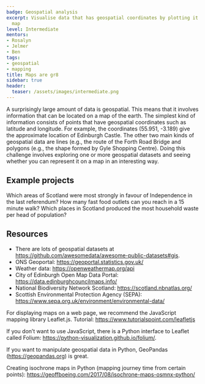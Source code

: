 ```yaml
---
badge: Geospatial analysis
excerpt: Visualise data that has geospatial coordinates by plotting it on a digital
  map
level: Intermediate
mentors:
- Rosalyn
- Jelmer
- Ben
tags:
- geospatial
- mapping
title: Maps are gr8
sidebar: true
header:
  teaser: /assets/images/intermediate.png
---
```

A surprisingly large amount of data is geospatial. This means that it involves information that can be located on a map of the earth. The simplest kind of information consists of points that have geospatial coordinates such as latitude and longitude. For example, the coordinates (55.951, -3.189) give the approximate location of Edinburgh Castle. The other two main kinds of geospatial data are lines (e.g., the route of the Forth Road Bridge and polygons (e.g., the shape formed by Gyle Shopping Centre).
Doing this challenge involves exploring one or more geospatial datasets and seeing whether you can represent it on a map in an interesting way.

## Example projects
Which areas of Scotland were most strongly in favour of Independence in the last referendum?
How many fast food outlets can you reach in a 15 minute walk?
Which places in Scotland produced the most household waste per head of population?
 

## Resources
* There are lots of geospatial datasets at <a href="https://github.com/awesomedata/awesome-public-datasets#gis" rel="noopener">https://github.com/awesomedata/awesome-public-datasets#gis</a>.
* ONS Geoportal: <a href="https://geoportal.statistics.gov.uk/" rel="noopener">https://geoportal.statistics.gov.uk/</a>
* Weather data: <a href="https://openweathermap.org/api" rel="noopener">https://openweathermap.org/api</a> 
* City of Edinburgh Open Map Data Portal: <a href="https://data.edinburghcouncilmaps.info/" rel="noopener">https://data.edinburghcouncilmaps.info/</a> 
* National Biodiversity Network Scotland: <a href="https://scotland.nbnatlas.org/" rel="noopener">https://scotland.nbnatlas.org/</a>
* Scottish Environmental Protection Agency (SEPA): <a href="https://www.sepa.org.uk/environment/environmental-data/" rel="noopener">https://www.sepa.org.uk/environment/environmental-data/</a> 

For displaying maps on a web page, we recommend the JavaScript mapping library Leaflet.js. Tutorial: <a href="https://www.tutorialspoint.com/leafletjs" rel="noopener">https://www.tutorialspoint.com/leafletjs</a> 

If you don’t want to use JavaScript, there is a Python interface to Leaflet called Folium: <a href="https://python-visualization.github.io/folium/" rel="noopener">https://python-visualization.github.io/folium/</a>. 

If you want to manipulate geospatial data in Python, GeoPandas (<a href="https://geopandas.org" rel="noopener">https://geopandas.org</a>) is great.

Creating isochrone maps in Python (mapping journey time from certain points): <a href="https://geoffboeing.com/2017/08/isochrone-maps-osmnx-python/" rel="noopener">https://geoffboeing.com/2017/08/isochrone-maps-osmnx-python/</a>

